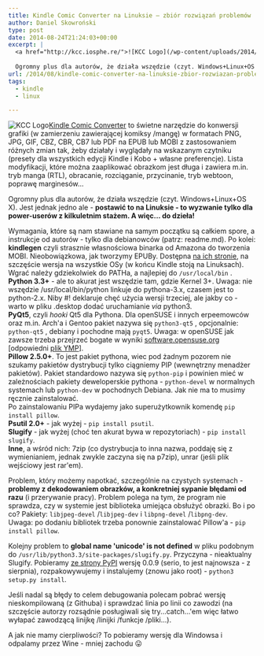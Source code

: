 ```yaml
---
title: Kindle Comic Converter na Linuksie – zbiór rozwiązań problemów
author: Daniel Skowroński
type: post
date: 2014-08-24T21:24:03+00:00
excerpt: |
  <a href="http://kcc.iosphe.re/">![KCC Logo](/wp-content/uploads/2014/08/KCCLogo-1024x204.png)</a><a href="http://kcc.iosphe.re/">Kindle Comic Converter</a> to świetne narzędzie do konwersji grafiki (w zamierzeniu zawierającej komiksy /mangę) w formatach PNG, JPG, GIF, CBZ, CBR, CB7 lub PDF na EPUB lub MOBI z zastosowaniem różnych zmian tak, żeby działały i wyglądały na wskazanym czytniku (presety dla wszystkich edycji Kindle i Kobo + własne preferencje). Lista modyfikacji, które można zaaplikować obrazkom jest długa i zawiera m.in. tryb manga (RTL), obracanie, rozciąganie, przycinanie, tryb webtoon, poprawę marginesów...
  
  Ogromny plus dla autorów, że działa wszędzie (czyt. Windows+Linux+OS X). Jest jednak jedno ale - <strong>postawić to na Linuksie - to wyzwanie tylko dla power-userów z kilkuletnim stażem. A więc... do dzieła!</strong>
url: /2014/08/kindle-comic-converter-na-linuksie-zbior-rozwiazan-problemow/
tags:
  - kindle
  - linux

---
```

![KCC Logo](/wp-content/uploads/2014/08/KCCLogo.png)[Kindle Comic Converter][1] to świetne narzędzie do konwersji grafiki (w zamierzeniu zawierającej komiksy /mangę) w formatach PNG, JPG, GIF, CBZ, CBR, CB7 lub PDF na EPUB lub MOBI z zastosowaniem różnych zmian tak, żeby działały i wyglądały na wskazanym czytniku (presety dla wszystkich edycji Kindle i Kobo + własne preferencje). Lista modyfikacji, które można zaaplikować obrazkom jest długa i zawiera m.in. tryb manga (RTL), obracanie, rozciąganie, przycinanie, tryb webtoon, poprawę marginesów...

Ogromny plus dla autorów, że działa wszędzie (czyt. Windows+Linux+OS X). Jest jednak jedno ale - **postawić to na Linuksie - to wyzwanie tylko dla power-userów z kilkuletnim stażem. A więc... do dzieła!**

Wymagania, które są nam stawiane na samym początku są całkiem spore, a instrukcje od autorów - tylko dla debianowców (patrz: readme.md). Po kolei:  
**kindlegen** czyli strasznie własnościowa binarka od Amazona do tworzenia MOBI. Nieobowiązkowa, jak tworzymy EPUBy. Dostępna [na ich stronie][2], na szczęście wersja na wszystkie OSy (w końcu Kindle stoją na Linuksach). Wgrać należy gdziekolwiek do PATHa, a najlepiej do `/usr/local/bin` .  
**Python 3.3+** - ale to akurat jest wszędzie tam, gdzie Kernel 3+. Uwaga: nie wszędzie /usr/local/bin/python linkuje do pythona-3.x, czasem jest to python-2.x. Niby #! deklaruje chęć użycia wersji trzeciej, ale jakby co - warto w pliku .desktop dodać uruchamianie _via_ python3.  
**PyQt5**, czyli _hooki_ Qt5 dla Pythona. Dla openSUSE i innych erpeemowców oraz m.in. Arch'a i Gentoo pakiet nazywa się `python3-qt5` , opcjonalnie: `python-qt5` , debiany i pochodne mają `pyqt5`. Uwaga: w openSUSE jak zawsze trzeba przejrzeć bogate w wyniki [software.opensuse.org][3] [odpowiedni [plik YMP][4]].  
**Pillow 2.5.0+**. To jest pakiet pythona, wiec pod żadnym pozorem nie szukamy pakietów dystrybucji tylko ciągniemy PIP (wewnętrzny menadżer pakietów). Pakiet standardowo nazywa się `python-pip` i powinien mieć w zależnościach pakiety deweloperskie pythona - `python-devel` w normalnych systemach lub `python-dev` w pochodnych Debiana. Jak nie ma to musimy ręcznie zainstalować.  
Po zainstalowaniu PIPa wydajemy jako superużytkownik komendę `pip install pillow`.  
**Psutil 2.0+** - jak wyżej - `pip install psutil`.  
**Slugify** - jak wyżej (choć ten akurat bywa w repozytoriach) - `pip install slugify`.  
**Inne**, a wśród nich: 7zip (co dystrybucja to inna nazwa, poddaję się z wymienianiem, jednak zwykle zaczyna się na p7zip), unrar (jeśli plik wejściowy jest rar'em).

Problem, który możemy napotkać, szczególnie na czystych systemach - **problemy z dekodowaniem obrazków, a konkretniej sypanie błędami od razu** (i przerywanie pracy). Problem polega na tym, że program nie sprawdza, czy w systemie jest biblioteka umiejąca obsłużyć obrazki. Bo i po co? Pakiety: `libjpeg-devel` /`libjpeg-dev` i `libpng-devel` /`libpng-dev`.  
Uwaga: po dodaniu bibliotek trzeba ponownie zainstalować Pillow'a - `pip install pillow`.

Kolejny problem to **global name 'unicode' is not defined** w pliku podobnym do `/usr/lib/python3.3/site-packages/slugify.py`. Przyczyna - nieaktualny Slugify. Pobieramy [ze strony PyPI][5] wersję 0.0.9 (serio, to jest najnowsza - z sierpnia), rozpakowywujemy i instalujemy (znowu jako root) - `python3 setup.py install`.

Jeśli nadal są błędy to celem debugowania polecam pobrać wersję nieskompilowaną (z Githuba) i sprawdzać linia po linii co zawodzi (na szczęście autorzy rozsądnie posługiwali się try...catch...'em więc łatwo wyłapać zawodzącą linijkę /linijki /funkcje /pliki...).

A jak nie mamy cierpliwości? To pobieramy wersję dla Windowsa i odpalamy przez Wine - mniej zachodu 😛

 [1]: http://kcc.iosphe.re/
 [2]: http://www.amazon.com/gp/feature.html?ie=UTF8&docId=1000765211
 [3]: http://software.opensuse.org
 [4]: http://software.opensuse.org/download.html?project=KDE%3AQt5&package=python3-qt5
 [5]: https://pypi.python.org/pypi/python-slugify